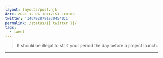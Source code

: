 ```yaml
---
layout: layouts/post.njk
date: 2021-12-06 18:47:51 +00:00
twitter: '1467928791930454021'
permalink: /status/{{ twitter }}/
tags: 
  - tweet
---
```


> It should be illegal to start your period the day before a project launch.

---
